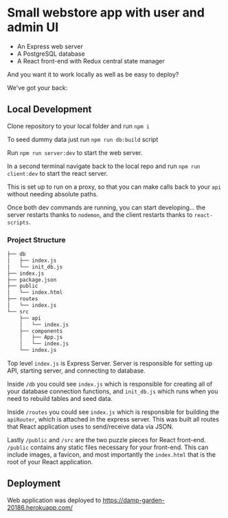 # Small webstore app with user and admin UI

- An Express web server
- A PostgreSQL database
- A React front-end with Redux central state manager

And you want it to work locally as well as be easy to deploy?

We've got your back:

## Local Development

Clone repository to your local folder and run `npm i`

To seed dummy data just run `npm run db:build` script

Run `npm run server:dev` to start the web server.

In a second terminal navigate back to the local repo and run `npm run client:dev` to start the react server.

This is set up to run on a proxy, so that you can make calls back to your `api` without needing absolute paths.

Once both dev commands are running, you can start developing... the server restarts thanks to `nodemon`, and the client restarts thanks to `react-scripts`.

### Project Structure

```bash
├── db
│   ├── index.js
│   └── init_db.js
├── index.js
├── package.json
├── public
│   └── index.html
├── routes
│   └── index.js
└── src
    ├── api
    │   └── index.js
    ├── components
    │   ├── App.js
    │   └── index.js
    └── index.js
```

Top level `index.js` is Express Server. Server is responsible for setting up API, starting server, and connecting to database.

Inside `/db` you could see `index.js` which is responsible for creating all of your database connection functions, and `init_db.js` which runs when you need to rebuild tables and seed data.

Inside `/routes` you could see `index.js` which is responsible for building the `apiRouter`, which is attached in the express server. This was built all routes that React application uses to send/receive data via JSON.

Lastly `/public` and `/src` are the two puzzle pieces for React front-end. `/public` contains any static files necessary for your front-end. This can include images, a favicon, and most importantly the `index.html` that is the root of your React application.

## Deployment

Web application was deployed to https://damp-garden-20186.herokuapp.com/
